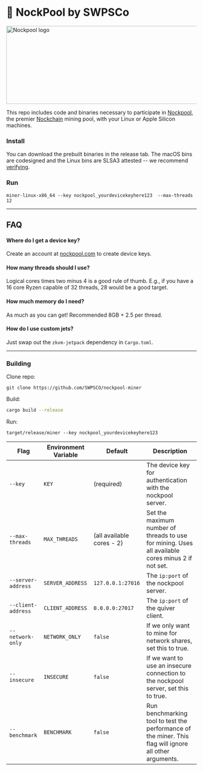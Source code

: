 # 🌊 NockPool by SWPSCo

<img width="624" height="206" alt="Nockpool logo" src="https://github.com/user-attachments/assets/cab9f6bd-0279-4d17-9c90-485954464394" />

This repo includes code and binaries necessary to participate in [Nockpool](https://nockpool.com), the premier [Nockchain](https://nockchain.org) mining pool, with your Linux or Apple Silicon machines.

### Install

You can download the prebuilt binaries in the release tab. The macOS bins are codesigned and the Linux bins are SLSA3 attested -- we recommend [verifying](https://github.com/slsa-framework/slsa-verifier).


### Run


```
miner-linux-x86_64 --key nockpool_yourdevicekeyhere123  --max-threads 12
```

---

## FAQ

#### Where do I get a device key?

Create an account at [nockpool.com](https://nockpool.com) to create device keys.

#### How many threads should I use?

Logical cores times two minus 4 is a good rule of thumb. E.g., if you have a 16 core Ryzen capable of 32 threads, 28 would be a good target.

#### How much memory do I need?

As much as you can get! Recommended 8GB + 2.5 per thread.

#### How do I use custom jets?

Just swap out the `zkvm-jetpack` dependency in `Cargo.toml`.

--- 

### Building

Clone repo:

```
git clone https://github.com/SWPSCO/nockpool-miner
```

Build:

```bash
cargo build --release
```

Run: 

```
target/release/miner --key nockpool_yourdevicekeyhere123
```

| Flag | Environment Variable | Default | Description |
|---|---|---|---|
| `--key` | `KEY` | (required) | The device key for authentication with the nockpool server. |
| `--max-threads` | `MAX_THREADS` | (all available cores - 2) | Set the maximum number of threads to use for mining. Uses all available cores minus 2 if not set. |
| `--server-address` | `SERVER_ADDRESS` | `127.0.0.1:27016` | The `ip:port` of the nockpool server. |
| `--client-address` | `CLIENT_ADDRESS` | `0.0.0.0:27017` | The `ip:port` of the quiver client. |
| `--network-only` | `NETWORK_ONLY` | `false` | If we only want to mine for network shares, set this to true. |
| `--insecure` | `INSECURE` | `false` | If we want to use an insecure connection to the nockpool server, set this to true. |
| `--benchmark` | `BENCHMARK` | `false` | Run benchmarking tool to test the performance of the miner. This flag will ignore all other arguments. |
